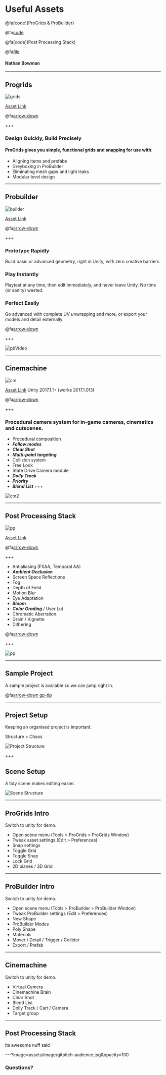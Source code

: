 # Useful Assets

@fa[code](ProGrids & ProBuilder)

@fa[code](Cinemachine)

@fa[code](Post Processing Stack)


@fa[file](https://goo.gl/YiAX9i)

#### Nathan Bowman

---

## Progrids

![grids](assets/image/grids.jpg)

[Asset Link](https://assetstore.unity.com/packages/3d/progrids-111425)

@fa[arrow-down]()

+++

### Design Quickly, Build Precisely 

#### ProGrids gives you simple, functional grids and snapping for use with: 

- Aligning items and prefabs 
- Greyboxing in ProBuilder 
- Eliminating mesh gaps and light leaks 
- Modular level design

---

## Probuilder

![builder](assets/image/probuilder.jpg)

[Asset Link](https://assetstore.unity.com/packages/tools/modeling/probuilder-111418)

@fa[arrow-down]()

+++

### Prototype Rapidly
Build basic or advanced geometry, right in Unity, with zero creative barriers.

### Play Instantly
Playtest at any time, then edit immediately, and never leave Unity. No time (or sanity) wasted.

### Perfect Easily
Go advanced with complete UV unwrapping and more, or export your models and detail externally.

@fa[arrow-down]()

+++

![pbVideo](https://www.youtube.com/embed/HUeQeSB45PI)

---

## Cinemachine

![cm](assets/image/cinemachine.jpg)

[Asset Link](https://assetstore.unity.com/packages/essentials/cinemachine-79898) Unity 2017.1.1+ (works 2017.1.0f3)

@fa[arrow-down]()

+++

### Procedural camera system for in-game cameras, cinematics and cutscenes.

- Procedural composition
- ***Follow modes***
- ***Clear Shot***
- ***Multi-point targeting***
- Collision system
- Free Look
- State Drive Camera module
- ***Dolly Track***
- ***Priority***
- ***Blend List***
+++

![cm2](assets/image/cinemachine2.jpg)

---

## Post Processing Stack

![pp](assets/image/post.jpg)

[Asset Link](https://assetstore.unity.com/packages/essentials/post-processing-stack-83912)

@fa[arrow-down]()

+++

- Antialiasing (FXAA, Temporal AA)
- ***Ambient Occlusion***
- Screen Space Reflections
- Fog
- Depth of Field
- Motion Blur
- Eye Adaptation
- ***Bloom***
- ***Color Grading*** / User Lut
- Chromatic Aberration
- Grain / Vignette
- Dithering

@fa[arrow-down]()

+++

![pp](assets/image/post2.jpg)

---

## Sample Project

A sample project is available so we can jump right in.

@fa[arrow-down gp-tip](https://github.com/NateBowman/Cine-ProBuilder/archive/master.zip)

---

## Project Setup

Keeping an organised project is important.

Structure > Chaos

![Project Structure](assets/image/project-structure.png)

+++

## Scene Setup

A tidy scene makes editing easier.

![Scene Structure](assets/image/scene-structure.png)

---

## ProGrids Intro

Switch to unity for demo.

- Open scene menu (Tools > ProGrids > ProGrids Window)
- Tweak asset settings (Edit > Preferences)
- Snap settings
- Toggle Grid
- Toggle Snap
- Lock Grid
- 2D planes / 3D Grid

---

## ProBuilder Intro

Switch to unity for demo.

- Open scene menu (Tools > ProBuilder > ProBuilder Window)
- Tweak ProBuilder settings (Edit > Preferences)
- New Shape
- ProBuilder Modes
- Poly Shape
- Materials
- Mover / Detail / Trigger / Collider
- Export / Prefab

---

## Cinemachine

Switch to unity for demo.

- Virtual Camera
- Cinemachine Brain
- Clear Shot
- Blend List
- Dolly Track / Cart / Camera
- Target group

---

## Post Processing Stack

Its awesome nuff said

---?image=assets/image/gitpitch-audience.jpg&opacity=100
### Questions?